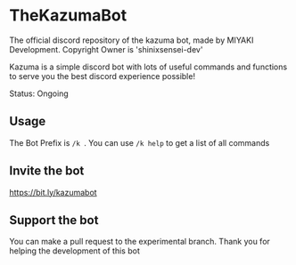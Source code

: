 # TheKazumaBot
The official discord repository of the kazuma bot, made by MIYAKI Development. Copyright Owner is 'shinixsensei-dev'

Kazuma is a simple discord bot with lots of useful commands and functions to serve you the best discord experience possible!

Status: Ongoing

## Usage
The Bot Prefix is ``/k ``.
You can use ``/k help`` to get a list of all commands

## Invite the bot
https://bit.ly/kazumabot

## Support the bot
You can make a pull request to the experimental branch.
Thank you for helping the development of this bot
